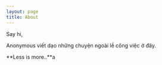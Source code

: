 ```yaml
---
layout: page
title: About
---
```


Say hi,

Anonymous  viết dạo những chuyện ngoài lề công việc ở đây.

**Less is more..**a
